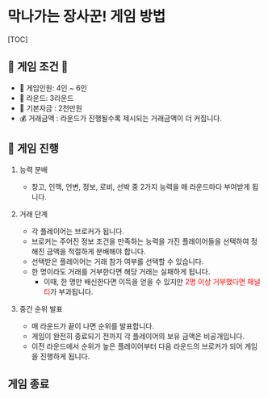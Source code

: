 # 막나가는 장사꾼! 게임 방법



[TOC]

## 🎲 게임 조건 🎲

- 👥 게임인원: 4인 ~ 6인
- 📢 라운드: 3라운드
- 🌱 기본자금 : 2천만원
- 💰 거래금액 : 라운드가 진행될수록 제시되는 거래금액이 더 커집니다.



## 📢 게임 진행

1. 능력 분배

   - 창고, 인맥, 언변, 정보, 로비, 선박 중 2가지 능력을 매 라운드마다 부여받게 됩니다.

2. 거래 단계

   - 각 플레이어는 브로커가 됩니다.
   - 브로커는 주어진 정보 조건을 만족하는 능력을 가진 플레이어들을 선택하여 정해진 금액을 적절하게 분배해야 합니다.
   - 선택받은 플레이어는 거래 참가 여부를 선택할 수 있습니다.
   - 한 명이라도 거래를 거부한다면 해당 거래는 실패하게 됩니다.
     - 이때, 한 명만 배신한다면 이득을 얻을 수 있지만 <span style="color:red;">2명 이상 거부했다면 패널티</span>가 부과됩니다.

3. 중간 순위 발표

   - 매 라운드가 끝이 나면 순위를 발표합니다.
   - 게임이 완전히 종료되기 전까지 각 플레이어의 보유 금액은 비공개입니다.
   - 이전 라운드에서 순위가 높은 플레이어부터 다음 라운드의 브로커가 되어 게임을 진행하게 됩니다.

   

## 게임 종료

